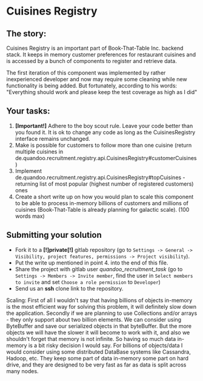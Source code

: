 # Cuisines Registry

## The story:

Cuisines Registry is an important part of Book-That-Table Inc. backend stack. It keeps in memory customer preferences for restaurant cuisines and is accessed by a bunch of components to register and retrieve data. 


The first iteration of this component was implemented by rather inexperienced developer and now may require some cleaning while new functionality is being added. But fortunately, according to his words: "Everything should work and please keep the test coverage as high as I did"


## Your tasks:
1. **[Important!]** Adhere to the boy scout rule. Leave your code better than you found it.
It is ok to change any code as long as the CuisinesRegistry interface remains unchanged.
2. Make is possible for customers to follow more than one cuisine (return multiple cuisines in de.quandoo.recruitment.registry.api.CuisinesRegistry#customerCuisines)
3. Implement de.quandoo.recruitment.registry.api.CuisinesRegistry#topCuisines - returning list of most popular (highest number of registered customers) ones
4. Create a short write up on how you would plan to scale this component to be able to process in-memory billions of customers and millions of cuisines (Book-That-Table is already planning for galactic scale). (100 words max)

## Submitting your solution

+ Fork it to a **[!]**private**[!]** gitlab repository (go to `Settings -> General -> Visibility, project features, permissions -> Project visibility`).
+ Put the write up mentioned in point 4. into the end of this file.
+ Share the project with gitlab user *quandoo_recruitment_task* (go to `Settings -> Members -> Invite member`, find the user in `Select members to invite` and set `Choose a role permission` to `Developer`)
+ Send us an **ssh** clone link to the repository.

Scaling:
First of all I wouldn't say that having billions of objects in-memory is the most efficient way for solving this problem,
it will definitely slow down the application.
Secondly if we are planning to use Collections and/or arrays - they only support about two billion elements.
We can consider using ByteBuffer and save our serialized objects in that byteBuffer.
But the more objects we will have the slower it will become to work with it, and also we shouldn't forget that memory is not infinite. So having so much data in-memory is a bit risky decision I would say.
For billions of objects/data I would consider using some distributed DataBase systems like Cassandra, Hadoop, etc.
They keep some part of data in-memory some part on hard drive, and they are designed to be very fast as far as data is split across many nodes.